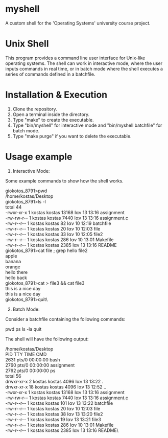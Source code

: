 # myshell
A custom shell for the 'Operating Systems' university course project.

# Unix Shell
This program provides a command line user interface for Unix-like operating systems. The shell can work in interactive mode, where the user inputs commands in real time, or in batch mode where the shell executes a series of commands defined in a batchfile.

# Installation & Execution

1) Clone the repository.
2) Open a terminal inside the directory.
3) Type "make" to create the executable.
4) Type "bin/myshell" for interactive mode and "bin/myshell batchfile" for batch mode.
5) Type "make purge" if you want to delete the executable.

# Usage example
1) Interactive Mode:

Some example commands to show how the shell works.

giokotos_8791>pwd\
/home/kostas/Desktop\
giokotos_8791>ls -l\
total 44\
-rwxr-xr-x 1 kostas kostas 13168 Ιαν  13 13:16 assignment\
-rw-rw-r-- 1 kostas kostas  7440 Ιαν  13 13:16 assignment.c\
-rw-r--r-- 1 kostas kostas    82 Ιαν  10 12:19 batchfile\
-rw-r--r-- 1 kostas kostas    20 Ιαν  10 12:03 file\
-rw-r--r-- 1 kostas kostas    33 Ιαν  10 12:05 file2\
-rw-r--r-- 1 kostas kostas   286 Ιαν  10 13:01 Makefile\
-rw-r--r-- 1 kostas kostas  2385 Ιαν  13 13:16 README\
giokotos_8791>cat file ; grep hello file2\
apple\
banana\
orange\
hello there\
hello back\
giokotos_8791>cat > file3 && cat file3\
this is a nice day\
this is a nice day\
giokotos_8791>quit\

2) Batch Mode:

Consider a batchfile containing the following commands:

pwd
ps
ls -la
quit

The shell will have the following output:

/home/kostas/Desktop\
  PID TTY          TIME CMD\
 2631 pts/0    00:00:00 bash\
 2760 pts/0    00:00:00 assignment\
 2762 pts/0    00:00:00 ps\
total 56\
drwxr-xr-x  2 kostas kostas  4096 Ιαν  13 13:22 .\
drwxr-xr-x 18 kostas kostas  4096 Ιαν  13 12:52 ..\
-rwxr-xr-x  1 kostas kostas 13168 Ιαν  13 13:16 assignment\
-rw-rw-r--  1 kostas kostas  7440 Ιαν  13 13:16 assignment.c\
-rw-r--r--  1 kostas kostas   101 Ιαν  13 13:22 batchfile\
-rw-r--r--  1 kostas kostas    20 Ιαν  10 12:03 file\
-rw-r--r--  1 kostas kostas    38 Ιαν  13 13:20 file2\
-rw-r--r--  1 kostas kostas    19 Ιαν  13 13:21 file3\
-rw-r--r--  1 kostas kostas   286 Ιαν  10 13:01 Makefile\
-rw-r--r--  1 kostas kostas  2385 Ιαν  13 13:16 README\
